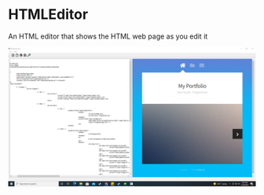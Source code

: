 # HTMLEditor
An HTML editor that shows the HTML web page as you edit it

![alt text](https://github.com/Vhuynh25/HTMLEditor/blob/main/images/HTML%20Editor.png)
